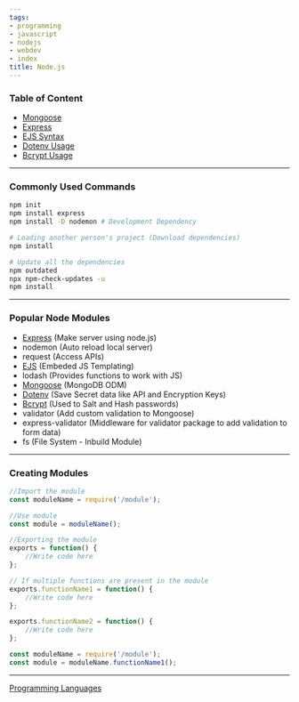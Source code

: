 ```yaml
---
tags:
- programming
- javascript
- nodejs
- webdev
- index
title: Node.js
---
```


### Table of Content

* [Mongoose](mongoose.md)
* [Express](express.md)
* [EJS Syntax](ejs-syntax.md)
* [Dotenv Usage](dotenv-usage.md)
* [Bcrypt Usage](bcrypt-usage.md)

---

### Commonly Used Commands

````bash
npm init
npm install express
npm install -D nodemon # Development Dependency

# Loading another person's project (Download dependencies)
npm install 

# Update all the dependencies
npm outdated
npx npm-check-updates -u
npm install
````

---

### Popular Node Modules

* [Express](express.md) (Make server using node.js)
* nodemon (Auto reload local server)
* request (Access APIs)
* [EJS](ejs-syntax.md) (Embeded JS Templating)
* lodash (Provides functions to work with JS)
* [Mongoose](mongoose.md) (MongoDB ODM)
* [Dotenv](dotenv-usage.md) (Save Secret data like API and Encryption Keys)
* [Bcrypt](bcrypt-usage.md) (Used to Salt and Hash passwords)
* validator (Add custom validation to Mongoose)
* express-validator (Middleware for validator package to add validation to form data)
* fs (File System - Inbuild Module)

---

### Creating Modules

````js
//Import the module
const moduleName = require('/module');

//Use module
const module = moduleName();

//Exporting the module
exports = function() {
	//Write code here
};

// If multiple functions are present in the module
exports.functionName1 = function() {
	//Write code here
};

exports.functionName2 = function() {
	//Write code here
};

const moduleName = require('/module');
const module = moduleName.functionName1();
````

---

[Programming Languages](../programming-languages.md)